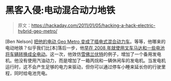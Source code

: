 # 黑客入侵:电动混合动力地铁

> 原文：<https://hackaday.com/2011/01/05/hacking-a-hack-electric-hybrid-geo-metro/>

[Ben Nelson] [把他的电动 Geo Metro 变成了插电式混合动力车](http://www.instructables.com/id/DIY-Plug-In-Hybrid-Car)。等等，他哪来的电动地铁？似乎我们比[本]落后一步，他[早在 2008 年就使用叉车马达和一些电池将车辆转换成全电动](http://www.instructables.com/id/Build-your-own-Electric-Car/)。这一次，他效仿[雪佛兰伏特](http://en.wikipedia.org/wiki/Chevrolet_Volt)的例子，增加了一个备用发电机。他没有使用汽油动力，而是增加了一箱丙烷和一辆休闲车的发电机。当发电机运行时，这不会产生足够的电力来驱动，但你可以通过停车小睡来延长你的行驶里程，同时给电池充电。